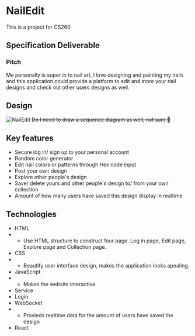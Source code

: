 # NailEdit
This is a project for CS260
## Specification Deliverable
### Pitch
Me personally is super in to nail art, I love designing and painting my nails and this application could provide a platform to edit and store your nail designs and check out other users designs as well. 
## Design
![NailEdit](https://github.com/LylahL/startup/assets/144963899/087377ac-0d71-45d5-b248-c8461075b707)
~~Do I need to draw a sequence diagram as well, not sure 🧐~~
## Key features
- Secure log in/ sign up to your personal account
- Random color generator
- Edit nail colors or patterns through Hex code input
- Post your own design
- Explore other people's design
- Save/ delete yours and other people's design to/ from your own collection
- Amount of how many users have saved this design display in realtime
## Technologies
- HTML
- - Use HTML structure to construct four page. Log in page, Edit page, Explore page and Collection page.
- CSS
- - Beautify user interface design, makes the application looks apealing.
- JavaScript
- - Makes the website interactive.
- Service
- Login
- WebSocket
- - Provieds realtime data for the amount of users have saved the design
- React
